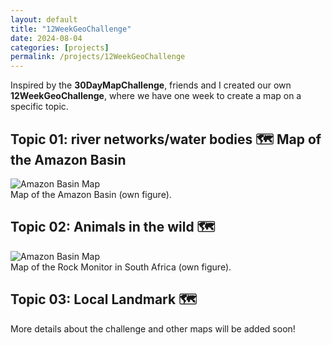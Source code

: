 ```yaml
---
layout: default
title: "12WeekGeoChallenge"
date: 2024-08-04
categories: [projects]
permalink: /projects/12WeekGeoChallenge
---
```


Inspired by the **30DayMapChallenge**, friends and I created our own **12WeekGeoChallenge**, where we have one week to create a map on a specific topic.

## Topic 01: river networks/water bodies 🗺️ Map of the Amazon Basin

<div class="blog-image">
  <img src="{{ '/assets/images/projects/AmazonBasin_GernotNikolaus.jpg' | relative_url }}" alt="Amazon Basin Map">
  <figcaption>Map of the Amazon Basin (own figure).</figcaption>
</div>

## Topic 02: Animals in the wild 🗺️

<div class="blog-image">
  <img src="{{ '/assets/images/blogs/RockMonitor_GernotNikolaus.jpg' | relative_url }}" alt="Amazon Basin Map">
  <figcaption>Map of the Rock Monitor in South Africa (own figure).</figcaption>
</div>


## Topic 03: Local Landmark 🗺️

More details about the challenge and other maps will be added soon!
